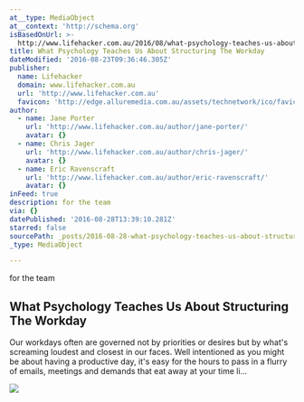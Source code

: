 ```yaml
---
at__type: MediaObject
at__context: 'http://schema.org'
isBasedOnUrl: >-
  http://www.lifehacker.com.au/2016/08/what-psychology-teaches-us-about-structuring-the-workday/
title: What Psychology Teaches Us About Structuring The Workday
dateModified: '2016-08-23T09:36:46.305Z'
publisher:
  name: Lifehacker
  domain: www.lifehacker.com.au
  url: 'http://www.lifehacker.com.au'
  favicon: 'http://edge.alluremedia.com.au/assets/technetwork/ico/favicon_lifehacker.ico'
author:
  - name: Jane Porter
    url: 'http://www.lifehacker.com.au/author/jane-porter/'
    avatar: {}
  - name: Chris Jager
    url: 'http://www.lifehacker.com.au/author/chris-jager/'
    avatar: {}
  - name: Eric Ravenscraft
    url: 'http://www.lifehacker.com.au/author/eric-ravenscraft/'
    avatar: {}
inFeed: true
description: for the team
via: {}
datePublished: '2016-08-28T13:39:10.281Z'
starred: false
sourcePath: _posts/2016-08-28-what-psychology-teaches-us-about-structuring-the-workday.md
_type: MediaObject

---
```

for the team

<article style=""><h1>What Psychology Teaches Us About Structuring The Workday</h1><p>Our workdays often are governed not by priorities or desires but by what's screaming loudest and closest in our faces. Well intentioned as you might be about having a productive day, it's easy for the hours to pass in a flurry of emails, meetings and demands that eat away at your time li...</p><img src="https://i.kinja-img.com/gawker-media/image/upload/t_original/ovjsek53jiwuqitcikbo.png" /></article>